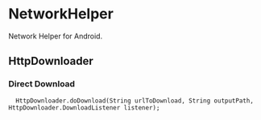# NetworkHelper
Network Helper for Android.

## HttpDownloader
### Direct Download
```
  HttpDownloader.doDownload(String urlToDownload, String outputPath, HttpDownloader.DownloadListener listener);
```
